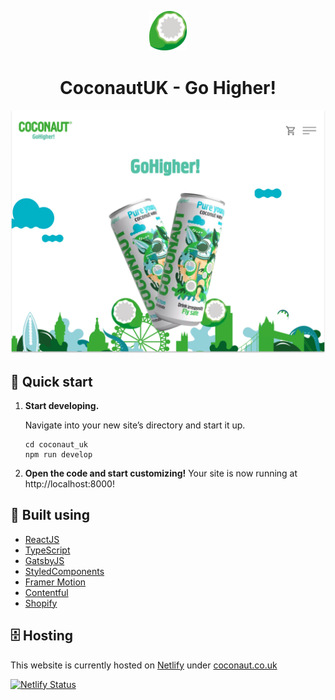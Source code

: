 <p align="center">
  <a href="https://www.gatsbyjs.com/?utm_source=starter&utm_medium=readme&utm_campaign=minimal-starter">
    <img alt="Gatsby" src="src/images/hero/Coconaut_coconut_01.png" width="60" />
  </a>
</p>
<h1 align="center">
  CoconautUK - Go Higher!
</h1>

![Hero](src/images/screenshot.png)

## 🚀 Quick start

1.  **Start developing.**

    Navigate into your new site’s directory and start it up.

    ```shell
    cd coconaut_uk
    npm run develop
    ```

1.  **Open the code and start customizing!**
    Your site is now running at http://localhost:8000!

## 🔨 Built using
- [ReactJS](https://reactjs.org/)
- [TypeScript](https://www.typescriptlang.org/)
- [GatsbyJS](https://www.gatsbyjs.com/)
- [StyledComponents](https://styled-components.com/)
- [Framer Motion](https://www.framer.com/motion/)
- [Contentful](https://www.contentful.com/)
- [Shopify](https://www.shopify.com/)

## 🗄️ Hosting 
This website is currently hosted on [Netlify]() under 
[coconaut.co.uk](coconaut.co.uk)

[![Netlify Status](https://api.netlify.com/api/v1/badges/3ba11cfa-d413-4aaa-99ea-3056ecbce5c7/deploy-status)](https://app.netlify.com/sites/coconautuk/deploys)
